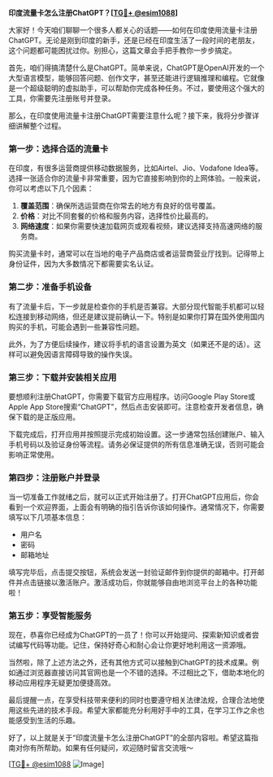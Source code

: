 **印度流量卡怎么注册ChatGPT？[[TG💪+ @esim1088](https://t.me/s/esim1088)]**

大家好！今天咱们聊聊一个很多人都关心的话题——如何在印度使用流量卡注册ChatGPT。无论是刚到印度的新手，还是已经在印度生活了一段时间的老朋友，这个问题都可能困扰过你。别担心，这篇文章会手把手教你一步步搞定。

首先，咱们得搞清楚什么是ChatGPT。简单来说，ChatGPT是OpenAI开发的一个大型语言模型，能够回答问题、创作文字，甚至还能进行逻辑推理和编程。它就像是一个超级聪明的虚拟助手，可以帮助你完成各种任务。不过，要使用这个强大的工具，你需要先注册账号并登录。

那么，在印度使用流量卡注册ChatGPT需要注意什么呢？接下来，我将分步骤详细讲解整个过程。

### 第一步：选择合适的流量卡

在印度，有很多运营商提供移动数据服务，比如Airtel、Jio、Vodafone Idea等。选择一张适合你的流量卡非常重要，因为它直接影响到你的上网体验。一般来说，你可以考虑以下几个因素：

1. **覆盖范围**：确保所选运营商在你常去的地方有良好的信号覆盖。
2. **价格**：对比不同套餐的价格和服务内容，选择性价比最高的。
3. **网络速度**：如果你需要快速加载网页或观看视频，建议选择支持高速网络的服务商。

购买流量卡时，通常可以在当地的电子产品商店或者运营商营业厅找到。记得带上身份证件，因为大多数情况下都需要实名认证。

### 第二步：准备手机设备

有了流量卡后，下一步就是检查你的手机是否兼容。大部分现代智能手机都可以轻松连接到移动网络，但还是建议提前确认一下。特别是如果你打算在国外使用国内购买的手机，可能会遇到一些兼容性问题。

此外，为了方便后续操作，建议将手机的语言设置为英文（如果还不是的话）。这样可以避免因语言障碍导致的操作失误。

### 第三步：下载并安装相关应用

要想顺利注册ChatGPT，你需要下载官方应用程序。访问Google Play Store或Apple App Store搜索“ChatGPT”，然后点击安装即可。注意检查开发者信息，确保下载的是正版应用。

下载完成后，打开应用并按照提示完成初始设置。这一步通常包括创建账户、输入手机号码以及验证身份等流程。请务必保证提供的所有信息准确无误，否则可能会影响正常使用。

### 第四步：注册账户并登录

当一切准备工作就绪之后，就可以正式开始注册了。打开ChatGPT应用后，你会看到一个欢迎界面，上面会有明确的指引告诉你该如何操作。通常情况下，你需要填写以下几项基本信息：

- 用户名
- 密码
- 邮箱地址

填写完毕后，点击提交按钮，系统会发送一封验证邮件到你提供的邮箱中。打开邮件并点击链接以激活账户。激活成功后，你就能够自由地浏览平台上的各种功能啦！

### 第五步：享受智能服务

现在，恭喜你已经成为ChatGPT的一员了！你可以开始提问、探索新知识或者尝试编写代码等功能。记住，保持好奇心和耐心会让你更好地利用这一资源哦。

当然啦，除了上述方法之外，还有其他方式可以接触到ChatGPT的技术成果。例如通过浏览器直接访问其官网也是一个不错的选择。不过相比之下，借助本地化的移动应用程序无疑更加便捷高效。

最后提醒一点，在享受科技带来便利的同时也要遵守相关法律法规，合理合法地使用这些先进的技术手段。希望大家都能充分利用好手中的工具，在学习工作之余也能感受到生活的乐趣。

好了，以上就是关于“印度流量卡怎么注册ChatGPT”的全部内容啦。希望这篇指南对你有所帮助。如果有任何疑问，欢迎随时留言交流哦～

[[TG💪+ @esim1088](https://t.me/s/esim1088) ![Image](https://i.postimg.cc/4NQfJmqS/Snipaste-2025-05-13-00-14-12.png)]